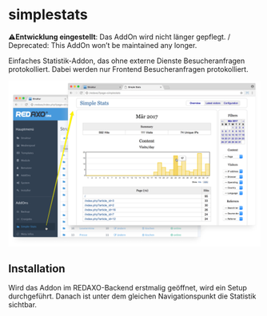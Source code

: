 # simplestats

⚠️**Entwicklung eingestellt**: Das AddOn wird nicht länger gepflegt. / Deprecated: This AddOn won’t be maintained any longer.

Einfaches Statistik-Addon, das ohne externe Dienste Besucheranfragen protokolliert. Dabei werden nur Frontend Besucheranfragen protokolliert.

![Screenshot](https://raw.githubusercontent.com/FriendsOfREDAXO/simplestats/assets/simplestats_02.png)

## Installation

Wird das Addon im REDAXO-Backend erstmalig geöffnet, wird ein Setup durchgeführt. Danach ist unter dem gleichen Navigationspunkt die Statistik sichtbar.

